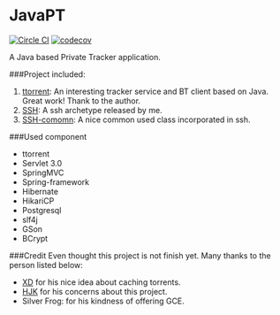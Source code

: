 # JavaPT

[![Circle CI](https://circleci.com/gh/Rugal/JavaPT/tree/master.svg?style=svg)](https://circleci.com/gh/Rugal/JavaPT/tree/master) [![codecov](https://codecov.io/gh/Rugal/JavaPT/branch/development/graph/badge.svg)](https://codecov.io/gh/Rugal/JavaPT)

A Java based Private Tracker application.

###Project included:  
1. [ttorrent](https://github.com/mpetazzoni/ttorrent): An interesting tracker service and BT client based on Java. Great work! Thank to the author.
2. [SSH](https://github.com/Rugal/springmvc-spring-hibernate): A ssh archetype released by me.  
3. [SSH-comomn](https://github.com/Rugal/ssh-common): A nice common used class incorporated in ssh.


###Used component
* ttorrent
* Servlet 3.0
* SpringMVC
* Spring-framework
* Hibernate
* HikariCP
* Postgresql
* slf4j
* GSon
* BCrypt


###Credit
Even thought this project is not finish yet. Many thanks to the person listed below:

* [XD](https://github.com/myzjutxd) for his nice idea about caching torrents.
* [HJK](https://github.com/orgs/ZJUT/people/0xHJK) for his concerns about this project.
* Silver Frog: for his kindness of offering GCE.
